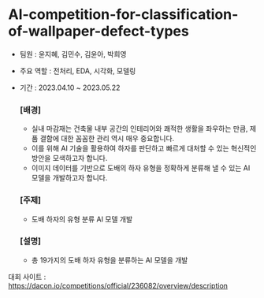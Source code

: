 # AI-competition-for-classification-of-wallpaper-defect-types
* 팀원 : 윤지혜, 김민수, 김윤아, 박희영
* 주요 역할 : 전처리, EDA, 시각화, 모델링
* 기간 : 2023.04.10 ~ 2023.05.22
 
    ### [배경]
    - 실내 마감재는 건축물 내부 공간의 인테리어와 쾌적한 생활을 좌우하는 만큼, 제품 결함에 대한 꼼꼼한 관리 역시 매우 중요합니다.
    - 이를 위해 AI 기술을 활용하여 하자를 판단하고 빠르게 대처할 수 있는 혁신적인 방안을 모색하고자 합니다.
    - 이미지 데이터를 기반으로 도배의 하자 유형을 정확하게 분류해 낼 수 있는 AI 모델을 개발하고자 합니다.

    ### [주제]
    - 도배 하자의 유형 분류 AI 모델 개발

    ### [설명]
    - 총 19가지의 도배 하자 유형을 분류하는 AI 모델을 개발

대회 사이트 : https://dacon.io/competitions/official/236082/overview/description
